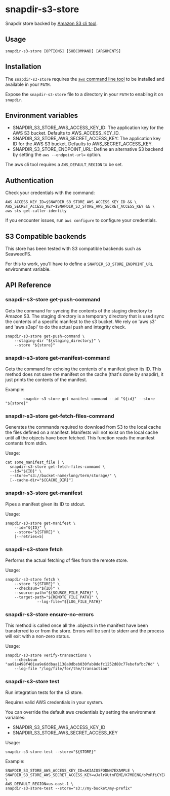 # snapdir-s3-store

Snapdir store backed by [Amazon S3 cli tool](https://awscli.amazonaws.com/v2/documentation/api/latest/reference/s3/index.html).

## Usage

    snapdir-s3-store [OPTIONS] [SUBCOMMAND] [ARGUMENTS]

## Installation

The `snapdir-s3-store` requires the [`aws` command line tool](https://aws.amazon.com/cli/) to be installed and available in your `PATH`.

Expose the `snapdir-s3-store` file to a directory in your `PATH` to enabling it on `snapdir`.

## Environment variables

- SNAPDIR_S3_STORE_AWS_ACCESS_KEY_ID: The application key for the AWS S3 bucket. Defaults to AWS_ACCESS_KEY_ID.
- SNAPDIR_S3_STORE_AWS_SECRET_ACCESS_KEY: The application key ID for the AWS S3 bucket. Defaults to AWS_SECRET_ACCESS_KEY.
- SNAPDIR_S3_STORE_ENDPOINT_URL: Define an alternative S3 backend by setting the `aws --endpoint-url=` option.

The aws cli tool requires a `AWS_DEFAULT_REGION` to be set.

## Authentication

Check your credentials with the command:

    AWS_ACCESS_KEY_ID=$SNAPDIR_S3_STORE_AWS_ACCESS_KEY_ID && \
    AWS_SECRET_ACCESS_KEY=$SNAPDIR_S3_STORE_AWS_SECRET_ACCESS_KEY && \
    aws sts get-caller-identity

If you encounter issues, run `aws configure` to configure your credentials.

## S3 Compatible backends

This store has been tested with S3 compatible backends such as SeaweedFS.

For this to work, you'll have to define a `SNAPDIR_S3_STORE_ENDPOINT_URL` environment variable.

## API Reference

### snapdir-s3-store get-push-command

Gets the command for syncing the contents of the staging directory
to Amazon S3.
The staging directory is a temporary directory that is used sync
the contents of a specific manifest to the s3 bucket.
We rely on 'aws s3' and 'aws s3api' to do the actual push and integrity
check.

    snapdir-s3-store get-push-command \
        --staging-dir "${staging_directory}" \
        --store "${store}"

### snapdir-s3-store get-manifest-command

Gets the command for echoing the contents of a manifest given its ID.
This method does not save the manifest on the cache (that's done by
snapdir), it just prints the contents of the manifest.

Example:

			snapdir-s3-store get-manifest-command --id "${id}" --store "${store}"

### snapdir-s3-store get-fetch-files-command

Generates the commands required to download from
S3 to the local cache the files defined on a manifest.
Manifests will not exist on the local cache until
all the objects have been fetched.
This function reads the manifest contents from stdin.

Usage:

	cat some_manifest_file | \
      snapdir-s3-store get-fetch-files-command \
      --id="${ID}" \
      --store="s3://bucket-name/long/term/storage/" \
      [--cache-dir="${CACHE_DIR}"]

### snapdir-s3-store get-manifest

Pipes a manifest given its ID to stdout.

Usage:

    snapdir-s3-store get-manifest \
        --id="${ID}" \
        --store="${STORE}" \
        [--retries=5]

### snapdir-s3-store fetch

Performs the actual fetching of files from the remote store.

Usage:

    snapdir-s3-store fetch \
        --store "${STORE}" \
        --checksum="${ID}" \
        --source-path="${SOURCE_FILE_PATH}" \
        --target-path="${REMOTE_FILE_PATH}" \
				  --log-file="${LOG_FILE_PATH}"

### snapdir-s3-store ensure-no-errors

This method is called once all the .objects in the manifest have been
transferred to or from the store.
Errors will be sent to stderr and the process will exit with
a non-zero status.

Usage:

    snapdir-s3-store verify-transactions \
        --checksum "aa91e498f401ea9e6ddbaa1138a0dbeb030fab8defc1252d80c77ebefafbc70d" \
        --log-file "/log/file/for/the/transaction"

### snapdir-s3-store test

Run integration tests for the s3 store.

Requires valid AWS credentials in your system.

You can override the default aws credentials by setting the environment variables:

- SNAPDIR_S3_STORE_AWS_ACCESS_KEY_ID
- SNAPDIR_S3_STORE_AWS_SECRET_ACCESS_KEY

Usage:

    snapdir-s3-store-test --store="${STORE}"

Example:

    SNAPDIR_S3_STORE_AWS_ACCESS_KEY_ID=AKIAIOSFODNN7EXAMPLE \
    SNAPDIR_S3_STORE_AWS_SECRET_ACCESS_KEY=wJalrXUtnFEMI/K7MDENG/bPxRfiCYEXAMPLEKEY \
    AWS_DEFAULT_REGION=us-east-1 \
    snapdir-s3-store-test --store="s3://my-bucket/my-prefix"
